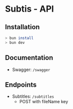 # Subtis - API

## Installation

```bash
> bun install
> bun dev
```

## Documentation

- Swagger: `/swagger`

## Endpoints

- Subtitles: `/subtitles`
  - POST with fileName key
